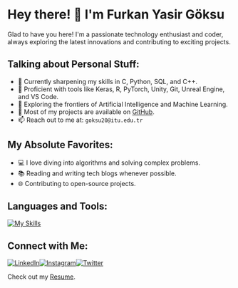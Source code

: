 # Hey there! 👋 I'm Furkan Yasir Göksu

Glad to have you here! I'm a passionate technology enthusiast and coder, always exploring the latest innovations and contributing to exciting projects.

## Talking about Personal Stuff:

- 🐧 Currently sharpening my skills in C, Python, SQL, and C++.
- 🔧 Proficient with tools like Keras, R, PyTorch, Unity, Git, Unreal Engine, and VS Code.
- 🤖 Exploring the frontiers of Artificial Intelligence and Machine Learning.
- 🚀 Most of my projects are available on [GitHub](https://github.com/yourusername).
- 📫 Reach out to me at: `goksu20@itu.edu.tr`

## My Absolute Favorites:

- 💻 I love diving into algorithms and solving complex problems.
- 📚 Reading and writing tech blogs whenever possible.
- 🌐 Contributing to open-source projects.

## Languages and Tools:

[![My Skills](https://skillicons.dev/icons?i=c,cpp,github,js,latex,mysql,postman,py,sklearn,tensorflow,unity,unreal&theme=light)](https://skillicons.dev)

## Connect with Me:

[![LinkedIn](https://img.shields.io/badge/LinkedIn-blue?style=for-the-badge&logo=linkedin)](https://www.linkedin.com/in/furkan-goksu-8065b4201)[![Instagram](https://img.shields.io/badge/Instagram-E4405F?style=for-the-badge&logo=instagram)](https://www.instagram.com/furkngoksu)[![Twitter](https://img.shields.io/badge/Twitter-1DA1F2?style=for-the-badge&logo=twitter)](https://twitter.com/furkngoksu)

Check out my [Resume](https://github.com/furkngoksu/documents/blob/main/Furkan_cv.pdf).
